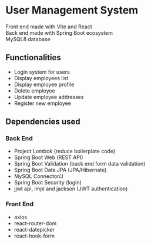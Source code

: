 # User Management System

Front end made with Vite and React\
Back end made with Spring Boot ecosystem\
MySQL8 database

## Functionalities

* Login system for users
* Display employees list
* Display employee profile
* Delete employee
* Update employee addresses
* Register new employee

## Dependencies used

### Back End

* Project Lombok (reduce boilerplate code)
* Spring Boot Web (REST API)
* Spring Boot Validation (back end form data validation)
* Spring Boot Data JPA (JPA/Hibernate)
* MySQL Connector/J
* Spring Boot Security (login)
* jjwt api, impl and jackson (JWT authentication)

### Front End
* axios
* react-router-dom
* react-datepicker
* react-hook-form